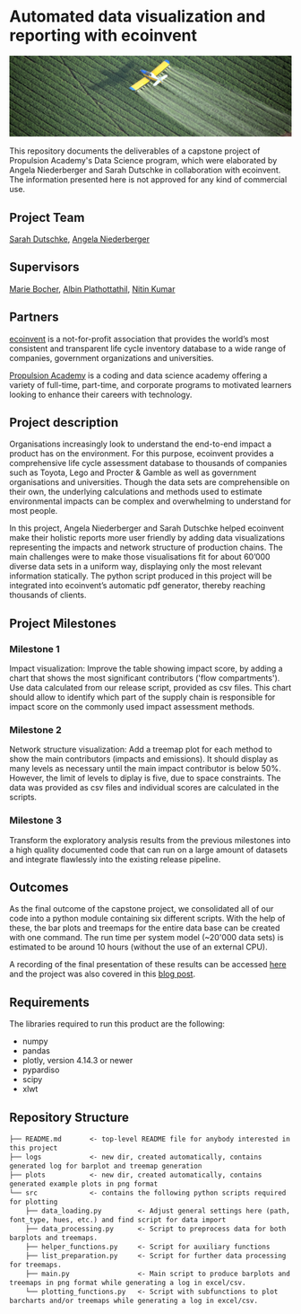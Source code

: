 # Automated data visualization and reporting with ecoinvent

![](fertilizers_slider_3.7_2.jpg)

This repository documents the deliverables of a capstone project of Propulsion Academy's Data Science program, which were elaborated by Angela Niederberger and Sarah Dutschke in collaboration with ecoinvent. The information presented here is not approved for any kind of commercial use.

Project Team
-----------

[Sarah Dutschke](https://www.linkedin.com/in/sarah-dutschke/), 
[Angela Niederberger](https://www.linkedin.com/in/angela-niederberger/)

Supervisors
-----------

[Marie Bocher](linkedin.com/in/marie-bocher-8b6b5562), 
[Albin Plathottathil](https://www.linkedin.com/in/albin-plathottathil/), 
[Nitin Kumar](https://www.linkedin.com/in/drnitinkumar)

Partners
 -------
 [ecoinvent](https://www.ecoinvent.org/) is a not-for-profit association that provides the world’s most consistent and transparent life cycle inventory database to a wide range of companies, government organizations and universities.

[Propulsion Academy](https://propulsion.academy/) is a coding and data science academy offering a variety of full-time, part-time, and corporate programs to motivated learners looking to enhance their careers with technology.

Project description
-------------------
Organisations increasingly look to understand the end-to-end impact a product has on the environment. For this purpose, ecoinvent provides a comprehensive life cycle assessment database to thousands of companies such as Toyota, Lego and Procter & Gamble as well as government organisations and universities. Though the data sets are comprehensible on their own, the underlying calculations and methods used to estimate environmental impacts can be complex and overwhelming to understand for most people.

In this project, Angela Niederberger and Sarah Dutschke helped ecoinvent make their holistic reports more user friendly by adding data visualizations representing the impacts and network structure of production chains. The main challenges were to make those visualisations fit for about 60’000 diverse data sets in a uniform way, displaying only the most relevant information statically. The python script produced in this project will be integrated into ecoinvent’s automatic pdf generator, thereby reaching thousands of clients.

Project Milestones
-------------------
### Milestone 1
 Impact visualization: Improve the table showing impact score, by adding a chart that shows the most significant contributors ('flow compartments'). Use data calculated from our release script, provided as csv files. This chart should allow to identify which part of the supply chain is responsible for impact score on the commonly used impact assessment methods.


 ### Milestone 2
 Network structure visualization: Add a treemap plot for each method to show the main contributors (impacts and emissions). It should display as many levels as necessary until the main impact contributor is below 50%. However, the limit of levels to diplay is five, due to space constraints. The data was provided as csv files and individual scores are calculated in the scripts.
 
 ### Milestone 3
 Transform the exploratory analysis results from the previous milestones into a high quality documented code that can run on a large amount of datasets and integrate flawlessly into the existing release pipeline.
 
 Outcomes
 ---------
As the final outcome of the capstone project, we consolidated all of our code into a python module containing six different scripts. With the help of these, the bar plots and treemaps for the entire data base can be created with one command. The run time per system model (~20'000 data sets) is estimated to be around 10 hours (without the use of an external CPU).

A recording of the final presentation of these results can be accessed [here](https://drive.google.com/file/d/1Jh67n0SGt3aIAk883NEZUIKCw5ZzZ4Sh/view?usp=sharing) and the project was also covered in this [blog post](https://propulsion.academy/blog/data-science-abschlussprojekte-batch-13).

Requirements
------------
The libraries required to run this product are the following:
- numpy
- pandas
- plotly, version 4.14.3 or newer
- pypardiso
- scipy
- xlwt

Repository Structure
------------
    ├── README.md       <- top-level README file for anybody interested in this project
    ├── logs            <- new dir, created automatically, contains generated log for barplot and treemap generation
    ├── plots           <- new dir, created automatically, contains generated example plots in png format
    └── src             <- contains the following python scripts required for plotting
        ├── data_loading.py         <- Adjust general settings here (path, font_type, hues, etc.) and find script for data import 
        ├── data_processing.py      <- Script to preprocess data for both barplots and treemaps.
        ├── helper_functions.py     <- Script for auxiliary functions
        ├── list_preparation.py     <- Script for further data processing for treemaps.
        ├── main.py                 <- Main script to produce barplots and treemaps in png format while generating a log in excel/csv.
        └── plotting_functions.py   <- Script with subfunctions to plot barcharts and/or treemaps while generating a log in excel/csv.
